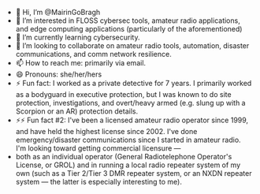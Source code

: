 - 👋 Hi, I’m @MairinGoBragh
- 👀 I’m interested in FLOSS cybersec tools, amateur radio applications, and edge computing applications (particularly of the aforementioned)
- 🌱 I’m currently learning cybersecurity. 
- 💞️ I’m looking to collaborate on amateur radio tools, automation, disaster communications, and comm network resilience.
- 📫 How to reach me: primarily via email. 
- 😄 Pronouns: she/her/hers
- ⚡ Fun fact: I worked as a private detective for 7 years. I primarily worked as a bodyguard in executive protection, but I was known to do site protection, investigations, and overt/heavy armed (e.g. slung up with a Scorpion or an AR) protection details.
- ⚡⚡ Fun fact #2: I've been a licensed amateur radio operator since 1999, and have held the highest license since 2002. I've done emergency/disaster communications since I started in amateur radio. I'm looking toward getting commercial licensure —
- both as an individual operator (General Radiotelephone Operator's License, or GROL) and in running a local radio repeater system of my own (such as a Tier 2/Tier 3 DMR repeater system, or an NXDN repeater system — the latter is especially interesting to me). 

<!---
MairinGoBragh/MairinGoBragh is a ✨ special ✨ repository because its `README.md` (this file) appears on your GitHub profile.
You can click the Preview link to take a look at your changes.
--->
